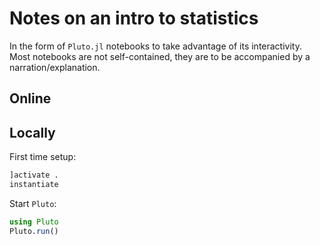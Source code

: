 # Notes on an intro to statistics

In the form of `Pluto.jl` notebooks to take advantage of its interactivity.
Most notebooks are not self-contained, they are to be accompanied by a narration/explanation.

## Online



## Locally

First time setup:

```julia
]activate .
instantiate
```

Start `Pluto`:

```julia
using Pluto
Pluto.run()
```
